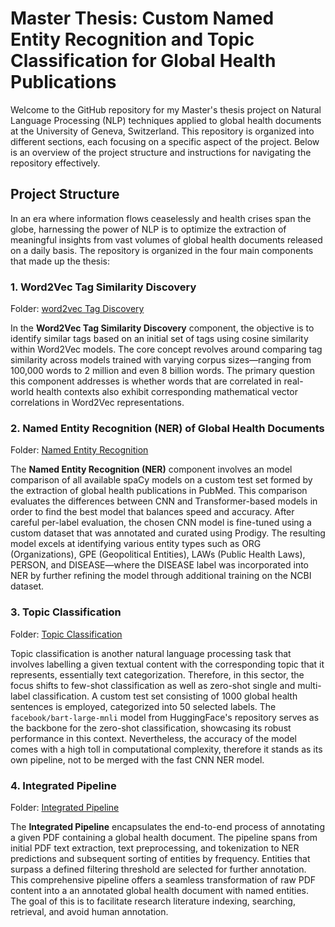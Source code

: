 # Master Thesis: Custom Named Entity Recognition and Topic Classification for Global Health Publications

Welcome to the GitHub repository for my Master's thesis project on Natural Language Processing (NLP) techniques applied to global health documents at the University of Geneva, Switzerland. 
This repository is organized into different sections, each focusing on a specific aspect of the project. Below is an overview of the project structure and instructions for navigating the repository effectively.

## Project Structure

In an era where information flows ceaselessly and health crises span the globe, harnessing the power of NLP is to optimize the extraction of meaningful insights from vast volumes of global health documents released on a daily basis. The repository is organized in the four main components that made up the thesis:

### 1. Word2Vec Tag Similarity Discovery

Folder: [word2vec Tag Discovery](./word2vec%20Tag%20Discovery)

In the **Word2Vec Tag Similarity Discovery** component, the objective is to identify similar tags based on an initial set of tags using cosine similarity within Word2Vec models. The core concept revolves around comparing tag similarity across models trained with varying corpus sizes—ranging from 100,000 words to 2 million and even 8 billion words. The primary question this component addresses is whether words that are correlated in real-world health contexts also exhibit corresponding mathematical vector correlations in Word2Vec representations.

### 2. Named Entity Recognition (NER) of Global Health Documents

Folder: [Named Entity Recognition](./ner_model_evaluation)

The **Named Entity Recognition (NER)** component involves an model comparison of all available spaCy models on a custom test set formed by the extraction of global health publications in PubMed. This comparison evaluates the differences between CNN and Transformer-based models in order to find the best model that balances speed and accuracy. After careful per-label evaluation, the chosen CNN model is fine-tuned using a custom dataset that was annotated and curated using Prodigy. The resulting model excels at identifying various entity types such as ORG (Organizations), GPE (Geopolitical Entities), LAWs (Public Health Laws), PERSON, and DISEASE—where the DISEASE label was incorporated into NER by further refining the model through additional training on the NCBI dataset.

### 3. Topic Classification

Folder: [Topic Classification](./topic_classification)

Topic classification is another natural language processing task that involves
labelling a given textual content with the corresponding topic that it represents,
essentially text categorization. Therefore, in this sector, the focus shifts to few-shot classification as well as zero-shot single and multi-label classification. A custom test set consisting of 1000 global health sentences is employed, categorized into 50 selected labels. The `facebook/bart-large-mnli` model from HuggingFace's repository serves as the backbone for the zero-shot classification, showcasing its robust performance in this context. Nevertheless, the accuracy of the model comes with a high toll in computational complexity, therefore it stands as its own pipeline, not to be merged with the fast CNN NER model.

### 4. Integrated Pipeline

Folder: [Integrated Pipeline](./process_publication)

The **Integrated Pipeline** encapsulates the end-to-end process of annotating a given PDF containing a global health document. The pipeline spans from initial PDF text extraction, text preprocessing, and tokenization to NER predictions and subsequent sorting of entities by frequency. Entities that surpass a defined filtering threshold are selected for further annotation. This comprehensive pipeline offers a seamless transformation of raw PDF content into a an annotated global health document with named entities. The goal of this is to facilitate research literature indexing, searching, retrieval, and avoid human annotation.
